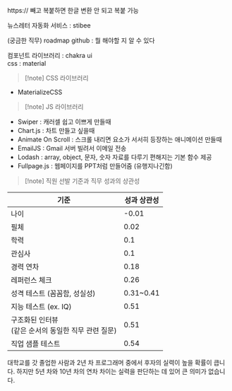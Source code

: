 https:// 빼고 복붙하면 한글 변환 안 되고 복붙 가능

뉴스레터 자동화 서비스 : stibee

(궁금한 직무) roadmap github : 뭘 해야할 지 알 수 있다

컴포넌트 라이브러리 : chakra ui  
css : material

>[!note] CSS 라이브러리

- MaterializeCSS


>[!note] JS 라이브러리

- Swiper : 캐러셀 쉽고 이쁘게 만들때
- Chart.js : 차트 만들고 싶을때
- Animate On Scroll : 스크롤 내리면 요소가 서서히 등장하는 애니메이션 만들때
- EmailJS : Gmail 서버 빌려서 이메일 전송
- Lodash : array, object, 문자, 숫자 자료를 다루기 편해지는 기본 함수 제공
- Fullpage.js : 웹페이지를 PPT처럼 만들어줌 (유행지나긴함)

>[!note] 직원 선발 기준과 직무 성과의 상관성

| 기준                                 | 성과 상관성    |
| ---------------------------------- | --------- |
| 나이                                 | -0.01     |
| 필체                                 | 0.02      |
| 학력                                 | 0.1       |
| 관심사                                | 0.1       |
| 경력 연차                              | 0.18      |
| 레퍼런스 체크                            | 0.26      |
| 성격 테스트 (꼼꼼함, 성실성)                  | 0.31~0.41 |
| 지능 테스트 (ex. IQ)                    | 0.51      |
| 구조화된 인터뷰 <br>(같은 순서의 동일한 직무 관련 질문) | 0.51      |
| 직업 샘플 테스트                          | 0.54      |

대학교를 갓 졸업한 사람과 2년 차 프로그래머 중에서 후자의 실력이 높을 확률이 큽니다. 
하지만 5년 차와 10년 차의 연차 차이는 실력을 판단하는 데 있어 큰 의미가 없습니다.